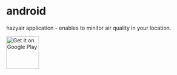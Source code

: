# android
hazyair application - enables to minitor air quality in your location.

<a href='https://play.google.com/store/apps/details?id=io.github.hazyair&pcampaignid=MKT-Other-global-all-co-prtnr-py-PartBadge-Mar2515-1'><img alt='Get it on Google Play' src='https://play.google.com/intl/en_us/badges/images/generic/en_badge_web_generic.png' height="86px"/></a>
